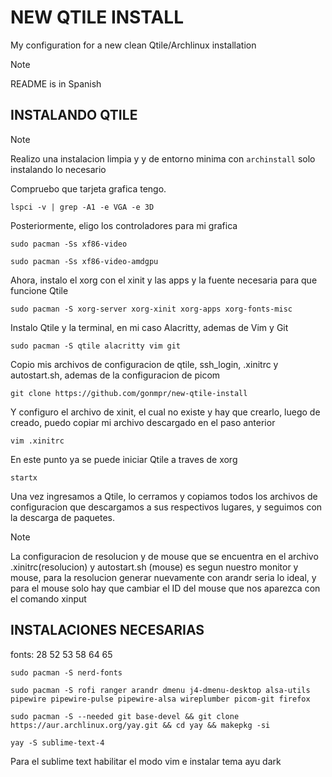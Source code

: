 # NEW QTILE INSTALL
My configuration for a new clean Qtile/Archlinux installation

>[!NOTE]
>README is in Spanish
                                                                                                                                                                                         
## INSTALANDO QTILE                                                                                                                                                                                            
                                                                                                                                                                                                
                                                                                                                                                                      
>[!NOTE]
> Realizo una instalacion limpia y y de entorno minima con ```archinstall``` solo instalando lo necesario

Compruebo que tarjeta grafica tengo.                     
```
lspci -v | grep -A1 -e VGA -e 3D
```
                                                                                                                                                                                                                                        
Posteriormente, eligo los controladores para mi grafica                      
```
sudo pacman -Ss xf86-video
```
                                                                                                                                                                                    
```
sudo pacman -Ss xf86-video-amdgpu
```
                                                                                                                                                                                                                                        
Ahora, instalo el xorg con el xinit y las apps y la fuente necesaria para que funcione Qtile
```
sudo pacman -S xorg-server xorg-xinit xorg-apps xorg-fonts-misc
```
                                                                                                                                                                                                                                        
Instalo Qtile y la terminal, en mi caso Alacritty, ademas de Vim y Git
```
sudo pacman -S qtile alacritty vim git
```

Copio mis archivos de configuracion de qtile, ssh_login, .xinitrc y autostart.sh, ademas de la configuracion de picom
```
git clone https://github.com/gonmpr/new-qtile-install
```                                                                                                                                                                                                                                      
                                                                                                                                                                                                                                        
Y configuro el archivo de xinit, el cual no existe y hay que crearlo, luego de creado, puedo copiar mi archivo descargado en el paso anterior                                                                    

```
vim .xinitrc                                                                                      
```
                                                                                                                                                                                                                                        
En este punto ya se puede iniciar Qtile a traves de xorg                                                                                    
```
startx
```

Una vez ingresamos a Qtile, lo cerramos y copiamos todos los archivos de configuracion que descargamos a sus respectivos lugares, y seguimos con la descarga de paquetes.                                                                                 
>[!NOTE]
> La configuracion de resolucion y de mouse que se encuentra en el archivo .xinitrc(resolucion) y autostart.sh (mouse) es segun nuestro monitor y mouse,
>  para la resolucion generar nuevamente con arandr seria lo ideal, y para el mouse solo hay que cambiar el ID del mouse que nos aparezca con el comando xinput                                                                                                                                                                                                                                   
                                                                                                                                                                                                                                        
                                                                                                                                                                                                                                        
## INSTALACIONES NECESARIAS
fonts: 28 52 53 58 64 65
```
sudo pacman -S nerd-fonts 
```                                                                                                                                                                                                                                        

                                                                                                                                                                                                                                        
```
sudo pacman -S rofi ranger arandr dmenu j4-dmenu-desktop alsa-utils pipewire pipewire-pulse pipewire-alsa wireplumber picom-git firefox

sudo pacman -S --needed git base-devel && git clone https://aur.archlinux.org/yay.git && cd yay && makepkg -si

yay -S sublime-text-4
```
Para el sublime text habilitar el modo vim e instalar tema ayu dark
                                                                                                                                                                                                                                        

                                                                                                                                                                                                                                        
                                                                                                                                                                        
                                                                                                                                                                                                                               

                                                                                                                                                                                                                                        
                                                                                                                                                                                                                                        

                                                                                                                                                                                                                                        
                                                                                                     
                                                                                                                                                                                                                  
                                                                                                                                                                                                                                                                                                                                                                                                                                                                                                                        
